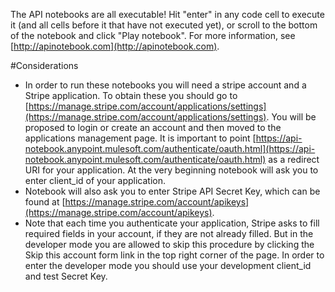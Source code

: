 The API notebooks are all executable! Hit "enter" in any code cell to execute it (and all cells before it that have not executed yet), or scroll to the bottom of the notebook and click "Play notebook". For more information, see [http://apinotebook.com](http://apinotebook.com).

#Considerations

- In order to run these notebooks you will need a stripe account and a Stripe application. To obtain these you should go to [https://manage.stripe.com/account/applications/settings](https://manage.stripe.com/account/applications/settings). You will be proposed to login or create an account and then moved to the applications management page. It is important to point [https://api-notebook.anypoint.mulesoft.com/authenticate/oauth.html](https://api-notebook.anypoint.mulesoft.com/authenticate/oauth.html) as a redirect URI for your application. At the very beginning notebook will ask you to enter client_id of your application.
- Notebook will also ask you to enter  Stripe API Secret Key, which can be found at [https://manage.stripe.com/account/apikeys](https://manage.stripe.com/account/apikeys).
- Note that each time you authenticate your application, Stripe asks to fill required fields in your account, if they are not already filled. But in the developer mode you are allowed to skip this procedure by clicking the Skip this account form link in the top right corner of the page. In order to enter the developer mode you should use your development client_id and test Secret Key.
